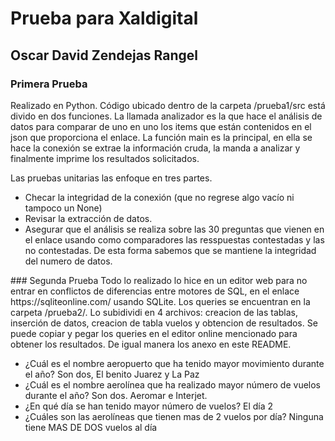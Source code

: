 # Prueba para Xaldigital
## Oscar David Zendejas Rangel

### Primera Prueba
Realizado en Python. Código ubicado dentro de la carpeta /prueba1/src está divido en dos funciones.
La llamada analizador es la que hace el análisis de datos para comparar de uno en uno los items que están contenidos en el json que proporciona el enlace.
La función main es la principal, en ella se hace la conexión se extrae la información cruda, la manda a analizar y finalmente imprime los resultados solicitados.

Las pruebas unitarias las enfoque en tres partes.
<ul>
    <li>Checar la integridad de la conexión (que no regrese algo vacío ni tampoco un None)</li>
    <li>Revisar la extracción de datos.</li>
    <li>Asegurar que el análisis se realiza sobre las 30 preguntas que vienen en el enlace usando como comparadores las resspuestas contestadas y las no contestadas. De esta forma sabemos que se mantiene la integridad del numero de datos.</li>
</ul>
### Segunda Prueba
Todo lo realizado lo hice en un editor web para no entrar en conflictos de diferencias entre motores de SQL, en el enlace https://sqliteonline.com/ usando SQLite.
Los queries se encuentran en la carpeta /prueba2/. Lo subidividi en 4 archivos: creacion de las tablas, inserción de datos, creacion de tabla vuelos y obtencion de resultados.
Se puede copiar y pegar los queries en el editor online mencionado para obtener los resultados. De igual manera los anexo en este README.
<ul>
    <li>¿Cuál es el nombre aeropuerto que ha tenido mayor movimiento durante el año? Son dos, El benito Juarez y La Paz</li>
    <li>¿Cuál es el nombre aerolínea que ha realizado mayor número de vuelos durante el año? Son dos. Aeromar e Interjet.</li>
    <li>¿En qué día se han tenido mayor número de vuelos? El día 2</li>
    <li>¿Cuáles son las aerolíneas que tienen mas de 2 vuelos por día? Ninguna tiene MAS DE DOS vuelos al día</li>
</ul>